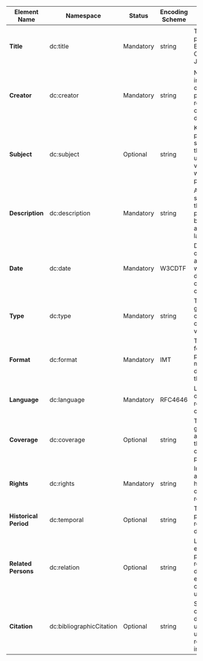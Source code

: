 | Element Name       | Namespace                  | Status    | Encoding Scheme | Rules for Content                                                                                      | Example                                                                                                                                                                                                 |
|--------------------|----------------------------|-----------|-----------------|--------------------------------------------------------------------------------------------------------|---------------------------------------------------------------------------------------------------------------------------------------------------------------------------------------------------------|
| **Title**          | dc:title                   | Mandatory | string          | Title should be provided in English, Chinese, and Japanese.                                            | `<dc:title xml:lang="en">Open Empire: Yokohama Port and Imperial Japan</dc:title><br><dc:title xml:lang="ja">開かれた帝国：横浜港と帝国日本</dc:title><br><dc:title xml:lang="zh">开放的帝国：横滨港与日本帝国</dc:title>` |
| **Creator**        | dc:creator                 | Mandatory | string          | Name of the individual or organization primarily responsible for creating the dataset.                 | `<dc:creator>Dr. Hiroshi Tanaka</dc:creator>`                                                                                                                                                            |
| **Subject**        | dc:subject                 | Optional  | string          | Keywords or phrases summarizing the content; use controlled vocabulary where possible.                  | `<dc:subject>Imperial Japan; Yokohama; Trade</dc:subject>`                                                                                                                                               |
| **Description**    | dc:description             | Mandatory | string          | Abstract or summary of the dataset, provided in both English and local languages.                       | `<dc:description xml:lang="en">This dataset examines the impacts of urbanization in Yokohama during the development of Imperial Japan, focusing on its impact on trade and international relations.</dc:description>` |
| **Date**           | dc:date                    | Mandatory | W3CDTF          | Date or range of dates associated with the dataset creation or its content.                             | `<dc:date>2024-01-01</dc:date>`                                                                                                                                                                          |
| **Type**           | dc:type                    | Mandatory | string          | The nature or genre of the content; use a controlled vocabulary.                                        | `<dc:type>Textual Analysis; Maps</dc:type>`                                                                                                                                                              |
| **Format**         | dc:format                  | Mandatory | IMT             | The file format, physical medium, or dimensions of the resource.                                        | `<dc:format>text/html</dc:format>`                                                                                                                                                                       |
| **Language**       | dc:language                | Mandatory | RFC4646         | Language(s) of the resource content.                                                                      | `<dc:language xsi:type="dcterms:RFC4646">ja</dc:language><br><dc:language xsi:type="dcterms:RFC4646">en</dc:language>`                                                                                    |
| **Coverage**       | dc:coverage                | Optional  | string          | The geographical area or period that the content pertains to.                                           | `<dc:coverage>Yokohama, Japan</dc:coverage>`                                                                                                                                                             |
| **Rights**         | dc:rights                  | Mandatory | string          | Information about rights held in and over the resource.                                                | `<dc:rights>Content is available under CC BY-NC-SA 4.0</dc:rights>`                                                                                                                                       |
| **Historical Period** | dc:temporal             | Optional  | string          | The historical periods relevant to the dataset.                                                   | `<dc:temporal>Meiji era; Showa era</dc:temporal>`                                                                                                                                                        |
| **Related Persons** | dc:relation               | Optional  | string          | Links to entities or persons related to the dataset, enhancing contextual understanding.               | `<dc:relation>Dr. Yoko Ono - contributor</dc:relation>`                                                                                                                                                  |
| **Citation**        | dc:bibliographicCitation  | Optional  | string          | Standard citation for the dataset that users should use when referencing it in their work.             | `<dc:bibliographicCitation>Tanaka, Hiroshi. (2024). Urbanization and Its Impacts in Yokohama, 1950-2000. Open Empire Collection.</dc:bibliographicCitation>`                                               |
